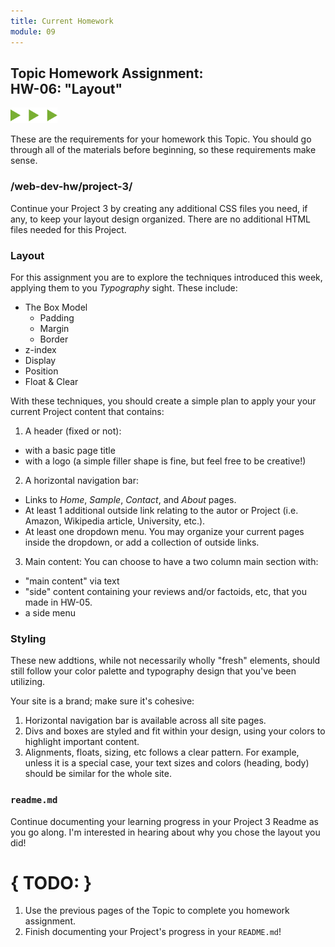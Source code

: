 ```yaml
---
title: Current Homework
module: 09
---
```


## Topic Homework Assignment:<br/>HW-06: "Layout"
<img src="./../../../img/arrow-divider.svg" style="width: 75px; border: none;" />

These are the requirements for your homework this Topic. You should go through all of the materials before beginning, so these requirements make sense.


### /web-dev-hw/project-3/
Continue your Project 3 by creating any additional CSS files you need, if any, to keep your layout design organized. There are no additional HTML files needed for this Project.

### Layout
For this assignment you are to explore the techniques introduced this week, applying them to you _Typography_ sight. These include:

- The Box Model
  - Padding
  - Margin
  - Border
- z-index
- Display
- Position
- Float & Clear

With these techniques, you should create a simple plan to apply your your current Project content that contains:

1. A header (fixed or not):
  - with a basic page title
  - with a logo (a simple filler shape is fine, but feel free to be creative!)
2. A horizontal navigation bar:
  - Links to _Home_, _Sample_, _Contact_, and _About_ pages.
  - At least 1 additional outside link relating to the autor or Project (i.e. Amazon, Wikipedia article, University, etc.).
  - At least one dropdown menu. You may organize your current pages inside the dropdown, or add a collection of outside links.
3. Main content:
  You can choose to have a two column main section with:
  - "main content" via text
  - "side" content containing your reviews and/or factoids, etc, that you made in HW-05.
  - a side menu

### Styling
These new addtions, while not necessarily wholly "fresh" elements, should still follow your color palette and typography design that you've been utilizing.

Your site is a brand; make sure it's cohesive:
1. Horizontal navigation bar is available across all site pages.
2. Divs and boxes are styled and fit within your design, using your colors to highlight important content.
3. Alignments, floats, sizing, etc follows a clear pattern. For example, unless it is a special case, your text sizes and colors (heading, body) should be similar for the whole site.


### `readme.md`
Continue documenting your learning progress in your Project 3 Readme as you go along. I'm interested in hearing about why you chose the layout you did!


# { TODO: }
1. Use the previous pages of the Topic to complete you homework assignment.
2. Finish documenting your Project's progress in your `README.md`!
